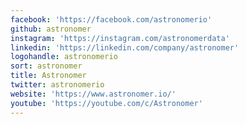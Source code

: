 ```yaml
---
facebook: 'https://facebook.com/astronomerio'
github: astronomer
instagram: 'https://instagram.com/astronomerdata'
linkedin: 'https://linkedin.com/company/astronomer'
logohandle: astronomerio
sort: astronomer
title: Astronomer
twitter: astronomerio
website: 'https://www.astronomer.io/'
youtube: 'https://youtube.com/c/Astronomer'
---
```

